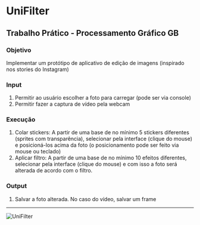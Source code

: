 # UniFilter

## Trabalho Prático - Processamento Gráfico GB

### Objetivo

Implementar um protótipo de aplicativo de edição de imagens (inspirado nos stories
do Instagram)

### Input

1. Permitir ao usuário escolher a foto para carregar (pode ser via console)
1. Permitir fazer a captura de vídeo pela webcam

### Execução

1. Colar stickers:
    A partir de uma base de no mínimo 5 stickers diferentes (sprites com transparência), selecionar pela interface (clique do mouse) e posicioná-los acima da foto (o posicionamento pode ser feito via mouse ou teclado)
1. Aplicar filtro:
    A partir de uma base de no mínimo 10 efeitos diferentes, selecionar pela interface (clique do mouse) e com isso a foto será alterada de acordo com o filtro.

### Output

1. Salvar a foto alterada. No caso do vídeo, salvar um frame

---

![UniFilter](./assets/goal2goal.gif)
